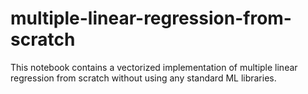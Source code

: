 # multiple-linear-regression-from-scratch
This notebook contains a vectorized implementation of multiple linear regression from scratch without using any standard ML libraries.
